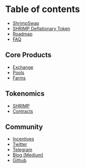 # Table of contents

- [ShrimpSwap](README.md)
- [SHRIMP Deflationary Token](deflationary-token.md)
- [Roadmap](roadmap.md)
- [FAQ](faq.md)

## Core Products

- [Exchange](core-products/shrimpswap-exchange.md)
- [Pools](core-products/shrimpswap-pools.md)
- [Farms](core-products/farms.md)
  <!-- - [Lottery](core-products/lottery.md) -->
  <!-- - [Voting](core-products/voting.md) -->
  <!-- - [Analytics](core-products/shrimpswap-analytics.md) -->

## Tokenomics

- [SHRIMP](tokenomics/shrimp.md)
- [Contracts](core-products/contracts.md)

<!-- ## Guides

- [How to use MetaMask on ShrimpSwap](guides/shrimpswap-metamask.md) -->

## Community

- [Incentives](community-social/incentives.md)
- [Twitter](community-social/Twitter.md)
- [Telegram](community-social/telegram.md)
- [Blog \(Medium\)](community-social/blog-medium.md)
- [Github](community-social/github.md)
